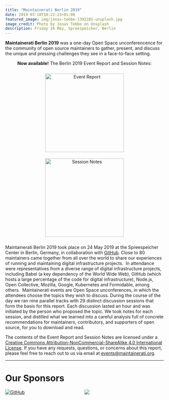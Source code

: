 ```yaml
---
title: "Maintainerati Berlin 2019"
date: 2019-03-18T10:22:23+01:00
featured_image: img/jonas-tebbe-1392281-unsplash.jpg
image_credit: Photo by Jonas Tebbe on Unsplash
description: Friday 24 May, Spreespeicher, Berlin
---
```


**Maintainerati Berlin 2019** was a one-day Open Space unconferencence for the community of open source maintainers to gather, present, and discuss the unique and pressing challenges they see in a face-to-face setting.

<p style="text-align: center"><b>Now available!</b> The Berlin 2019 Event Report and Session Notes:</p>

<p style="text-align: center;"><a href="https://TODO.pdf" onClick="ga('send', 'pageview', '/virtual/reports/berlin-2019-event-report.pdf');"><img style="width:250px; display: inline; margin: 10px;" src="/img/thumbnails/Berlin 2019 Event Report - 250.png" alt="Event Report"></a><a href="https://TODO.pdf" onClick="ga('send', 'pageview', '/virtual/reports/berlin-2019-session-notes.pdf');"><img style="width:250px; display: inline; margin: 10px;" src="/img/thumbnails/Berlin 2019 Session Notes - 250.png" alt="Session Notes"></a></p>


Maintainerati Berlin 2019 took place on 24 May 2019 at the Spreespeicher Center in Berlin, Germany, in collaboration with [GitHub](https://github.com). Close to 80 maintainers came together from all over the world to share our experiences of running and maintaining digital infrastructure projects.  In attendance were representatives from a diverse range of digital infrastructure projects, including Babel (a key dependency of the World Wide Web), GitHub (which hosts a large percentage of the code for digital infrastructure), Node.js, Open Collective, Mozilla, Google, Kubernetes and Formidable, among others.  Maintainerati events are Open Space unconferences, in which the attendees choose the topics they wish to discuss. During the course of the day we ran nine parallel tracks with 29 distinct discussion sessions that form the basis for this report. Each discussion lasted an hour and was initiated by the person who proposed the topic. We took notes for each session, and distilled what we learned into a careful analysis full of concrete recommendations for maintainers, contributors, and supporters of open source, for you to download and read.

The contents of the Event Report and Session Notes are licensed under a [Creative Commons Attribution-NonCommercial-ShareAlike 4.0 International License](https://creativecommons.org/licenses/by-nc-sa/4.0/). If you have any requests, questions, or concerns about this report, please feel free to reach out to us via email at events@maintainerati.org.

----

# Our Sponsors

<div style="width:50%;float:left;"><a href="https://github.com"><img src="/img/github-logo.png" srcset="/img/github-logo.png 1x, /img/github-logo@2x.png 2x", alt="GitHub" /></a></div>
<div style="width:50%;float:left;"><a href="https://opencollective.com/"><img src="/img/opencollective-logo.png" srcset="/img/opencollective-logo.png 1x, /img/opencollective-logo@2x.png 2x",alt="Open Collective"/></a>
</div>